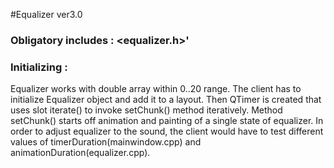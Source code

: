 #Equalizer ver3.0

### Obligatory includes : <equalizer.h>'

### Initializing :

Equalizer works with double array within 0..20 range. The client has to initialize Equalizer object and add it to a layout. Then QTimer is created that uses slot iterate() to invoke setChunk() method iteratively. Method setChunk() starts off animation and painting of a single state of equalizer. In order to adjust equalizer to the sound, the client would have to test different values of timerDuration(mainwindow.cpp) and animationDuration(equalizer.cpp).
